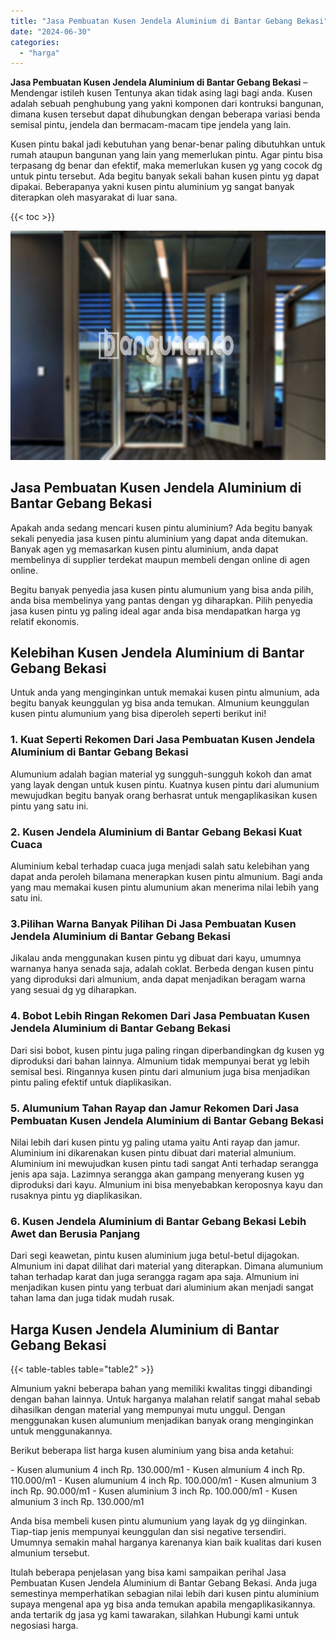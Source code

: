 ```yaml
---
title: "Jasa Pembuatan Kusen Jendela Aluminium di Bantar Gebang Bekasi"
date: "2024-06-30"
categories: 
  - "harga"
---
```


**Jasa Pembuatan Kusen Jendela Aluminium di Bantar Gebang Bekasi** – Mendengar istileh kusen Tentunya akan tidak asing lagi bagi anda. Kusen adalah sebuah penghubung yang yakni komponen dari kontruksi bangunan, dimana kusen tersebut dapat dihubungkan dengan beberapa variasi benda semisal pintu, jendela dan bermacam-macam tipe jendela yang lain.

Kusen pintu bakal jadi kebutuhan yang benar-benar paling dibutuhkan untuk rumah ataupun bangunan yang lain yang memerlukan pintu. Agar pintu bisa terpasang dg benar dan efektif, maka memerlukan kusen yg yang cocok dg untuk pintu tersebut. Ada begitu banyak sekali bahan kusen pintu yg dapat dipakai. Beberapanya yakni kusen pintu aluminium yg sangat banyak diterapkan oleh masyarakat di luar sana.

{{< toc >}}

![Jasa Pembuatan Kusen Jendela Aluminium di Bantar Gebang Bekasi](/images/harga-kusen-jendela-alumunium-12.png)

## Jasa Pembuatan Kusen Jendela Aluminium di Bantar Gebang Bekasi

Apakah anda sedang mencari kusen pintu aluminium? Ada begitu banyak sekali penyedia jasa kusen pintu aluminium yang dapat anda ditemukan. Banyak agen yg memasarkan kusen pintu aluminium, anda dapat membelinya di supplier terdekat maupun membeli dengan online di agen online.

Begitu banyak penyedia jasa kusen pintu alumunium yang bisa anda pilih, anda bisa membelinya yang pantas dengan yg diharapkan. Pilih penyedia jasa kusen pintu yg paling ideal agar anda bisa mendapatkan harga yg relatif ekonomis.

## Kelebihan Kusen Jendela Aluminium di Bantar Gebang Bekasi

Untuk anda yang menginginkan untuk memakai kusen pintu almunium, ada begitu banyak keunggulan yg bisa anda temukan. Almunium keunggulan kusen pintu alumunium yang bisa diperoleh seperti berikut ini!

### 1\. Kuat Seperti Rekomen Dari Jasa Pembuatan Kusen Jendela Aluminium di Bantar Gebang Bekasi

Alumunium adalah bagian material yg sungguh-sungguh kokoh dan amat yang layak dengan untuk kusen pintu. Kuatnya kusen pintu dari alumunium mewujudkan begitu banyak orang berhasrat untuk mengaplikasikan kusen pintu yang satu ini.

### 2\. Kusen Jendela Aluminium di Bantar Gebang Bekasi Kuat Cuaca

Aluminium kebal terhadap cuaca juga menjadi salah satu kelebihan yang dapat anda peroleh bilamana menerapkan kusen pintu almunium. Bagi anda yang mau memakai kusen pintu alumunium akan menerima nilai lebih yang satu ini.

### 3.Pilihan Warna Banyak Pilihan Di Jasa Pembuatan Kusen Jendela Aluminium di Bantar Gebang Bekasi

Jikalau anda menggunakan kusen pintu yg dibuat dari kayu, umumnya warnanya hanya senada saja, adalah coklat. Berbeda dengan kusen pintu yang diproduksi dari almunium, anda dapat menjadikan beragam warna yang sesuai dg yg diharapkan.

### 4\. Bobot Lebih Ringan Rekomen Dari Jasa Pembuatan Kusen Jendela Aluminium di Bantar Gebang Bekasi

Dari sisi bobot, kusen pintu juga paling ringan diperbandingkan dg kusen yg diproduksi dari bahan lainnya. Almunium tidak mempunyai berat yg lebih semisal besi. Ringannya kusen pintu dari almunium juga bisa menjadikan pintu paling efektif untuk diaplikasikan.

### 5\. Alumunium Tahan Rayap dan Jamur Rekomen Dari Jasa Pembuatan Kusen Jendela Aluminium di Bantar Gebang Bekasi

Nilai lebih dari kusen pintu yg paling utama yaitu Anti rayap dan jamur. Aluminium ini dikarenakan kusen pintu dibuat dari material almunium. Aluminium ini mewujudkan kusen pintu tadi sangat Anti terhadap serangga jenis apa saja. Lazimnya serangga akan gampang menyerang kusen yg diproduksi dari kayu. Almunium ini bisa menyebabkan keroposnya kayu dan rusaknya pintu yg diaplikasikan.

### 6\. Kusen Jendela Aluminium di Bantar Gebang Bekasi Lebih Awet dan Berusia Panjang

Dari segi keawetan, pintu kusen aluminium juga betul-betul dijagokan. Almunium ini dapat dilihat dari material yang diterapkan. Dimana alumunium tahan terhadap karat dan juga serangga ragam apa saja. Almunium ini menjadikan kusen pintu yang terbuat dari aluminium akan menjadi sangat tahan lama dan juga tidak mudah rusak.

## Harga Kusen Jendela Aluminium di Bantar Gebang Bekasi

{{< table-tables table="table2" >}}

Almunium yakni beberapa bahan yang memiliki kwalitas tinggi dibandingi dengan bahan lainnya. Untuk harganya malahan relatif sangat mahal sebab dihasilkan dengan material yang mempunyai mutu unggul. Dengan menggunakan kusen alumunium menjadikan banyak orang menginginkan untuk menggunakannya.

Berikut beberapa list harga kusen aluminium yang bisa anda ketahui:

\- Kusen alumunium 4 inch Rp. 130.000/m1 - Kusen almunium 4 inch Rp. 110.000/m1 - Kusen alumunium 4 inch Rp. 100.000/m1 - Kusen almunium 3 inch Rp. 90.000/m1 - Kusen aluminium 3 inch Rp. 100.000/m1 - Kusen almunium 3 inch Rp. 130.000/m1

Anda bisa membeli kusen pintu alumunium yang layak dg yg diinginkan. Tiap-tiap jenis mempunyai keunggulan dan sisi negative tersendiri. Umumnya semakin mahal harganya karenanya kian baik kualitas dari kusen almunium tersebut.

Itulah beberapa penjelasan yang bisa kami sampaikan perihal Jasa Pembuatan Kusen Jendela Aluminium di Bantar Gebang Bekasi. Anda juga semestinya memperhatikan sebagian nilai lebih dari kusen pintu aluminium supaya mengenal apa yg bisa anda temukan apabila mengaplikasikannya. anda tertarik dg jasa yg kami tawarakan, silahkan Hubungi kami untuk negosiasi harga.
